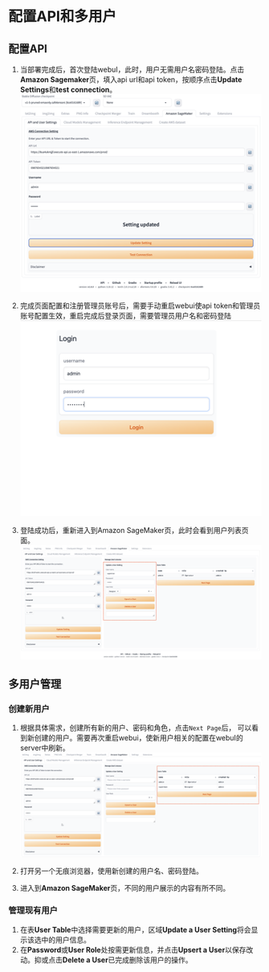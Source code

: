 # 配置API和多用户

## 配置API
1. 当部署完成后，首次登陆webuI，此时，用户无需用户名密码登陆。点击**Amazon Sagemaker**页，填入api url和api token，按顺序点击**Update Settings**和**test connection**。
![configure](../images/multi_user/multi-user-2.png)

2. 完成页面配置和注册管理员账号后，需要手动重启webui使api token和管理员账号配置生效，重启完成后登录页面，需要管理员用户名和密码登陆
![admin login](../images/multi_user/multi-user-3.png)

3. 登陆成功后，重新进入到Amazon SageMaker页，此时会看到用户列表页面。
![add user](../images/multi_user/multi-user-5.png)

## 多用户管理
### 创建新用户
1. 根据具体需求，创建所有新的用户、密码和角色，点击`Next Page`后， 可以看到新创建的用户。需要再次重启webui，使新用户相关的配置在webuI的server中刷新。
![add user](../images/multi_user/multi-user-8.png)

2. 打开另一个无痕浏览器，使用新创建的用户名、密码登陆。
3. 进入到**Amazon SageMaker**页，不同的用户展示的内容有所不同。

### 管理现有用户
1. 在表**User Table**中选择需要更新的用户，区域**Update a User Setting**将会显示该选中的用户信息。
2. 在**Password**或**User Role**处按需更新信息，并点击**Upsert a User**以保存改动。抑或点击**Delete a User**已完成删除该用户的操作。


